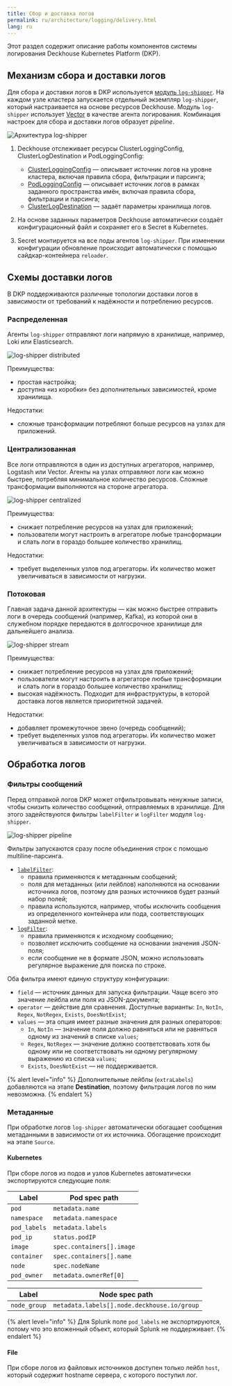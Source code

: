 ```yaml
---
title: Сбор и доставка логов
permalink: ru/architecture/logging/delivery.html
lang: ru
---
```


Этот раздел содержит описание работы компонентов системы логирования Deckhouse Kubernetes Platform (DKP).

## Механизм сбора и доставки логов

Для сбора и доставки логов в DKP используется [модуль `log-shipper`](/modules/log-shipper/).
На каждом узле кластера запускается отдельный экземпляр `log-shipper`, который настраивается на основе ресурсов Deckhouse.
Модуль `log-shipper` использует [Vector](https://vector.dev/) в качестве агента логирования.
Комбинация настроек для сбора и доставки логов образует *pipeline*.

![Архитектура log-shipper](../../images/log-shipper/log_shipper_architecture.svg)

<!-- Исходник схемы: https://docs.google.com/drawings/d/1cOm5emdfPqWp9NT1UrB__TTL31lw7oCgh0VicQH-ouc/edit -->

1. Deckhouse отслеживает ресурсы ClusterLoggingConfig, ClusterLogDestination и PodLoggingConfig:

   - [ClusterLoggingConfig](/modules/log-shipper/cr.html#clusterloggingconfig) — описывает источник логов на уровне кластера,
     включая правила сбора, фильтрации и парсинга;
   - [PodLoggingConfig](/modules/log-shipper/cr.html#podloggingconfig) — описывает источник логов
     в рамках заданного пространства имён, включая правила сбора, фильтрации и парсинга;
   - [ClusterLogDestination](/modules/log-shipper/cr.html#clusterlogdestination) — задаёт параметры хранилища логов.

1. На основе заданных параметров Deckhouse автоматически создаёт конфигурационный файл и сохраняет его в Secret в Kubernetes.
1. Secret монтируется на все поды агентов `log-shipper`.
   При изменении конфигурации обновление происходит автоматически с помощью сайдкар-контейнера `reloader`.

## Схемы доставки логов

В DKP поддерживаются различные топологии доставки логов
в зависимости от требований к надёжности и потреблению ресурсов.  

### Распределенная

Агенты `log-shipper` отправляют логи напрямую в хранилище, например, Loki или Elasticsearch.

![log-shipper distributed](../../images/log-shipper/log_shipper_distributed.svg)

<!-- Исходник картинок: https://docs.google.com/drawings/d/1FFuPgpDHUGRdkMgpVWXxUXvfZTsasUhEh8XNz7JuCTQ/edit -->

Преимущества:

- простая настройка;
- доступна «из коробки» без дополнительных зависимостей, кроме хранилища.

Недостатки:

- сложные трансформации потребляют больше ресурсов на узлах для приложений.

### Централизованная

Все логи отправляются в один из доступных агрегаторов, например, Logstash или Vector.
Агенты на узлах отправляют логи как можно быстрее, потребляя минимальное количество ресурсов.
Сложные трансформации выполняются на стороне агрегатора.

![log-shipper centralized](../../images/log-shipper/log_shipper_centralized.svg)

<!-- Исходник картинок: https://docs.google.com/drawings/d/1TL-YUBk0CKSJuKtRVV44M9bnYMq6G8FpNRjxGxfeAhQ/edit -->

Преимущества:

- снижает потребление ресурсов на узлах для приложений;
- пользователи могут настроить в агрегаторе любые трансформации и слать логи в гораздо большее количество хранилищ.

Недостатки:

- требует выделенных узлов под агрегаторы. Их количество может увеличиваться в зависимости от нагрузки.

### Потоковая

Главная задача данной архитектуры — как можно быстрее отправить логи в очередь сообщений (например, Kafka),
из которой они в служебном порядке передаются в долгосрочное хранилище для дальнейшего анализа.

![log-shipper stream](../../images/log-shipper/log_shipper_stream.svg)

<!-- Исходник картинок: https://docs.google.com/drawings/d/1R7vbJPl93DZPdrkSWNGfUOh0sWEAKnCfGkXOvRvK3mQ/edit -->

Преимущества:

- снижает потребление ресурсов на узлах для приложений;
- пользователи могут настроить в агрегаторе любые трансформации и слать логи в гораздо большее количество хранилищ;
- высокая надёжность. Подходит для инфраструктуры, в которой доставка логов является приоритетной задачей.

Недостатки:

- добавляет промежуточное звено (очередь сообщений);
- требует выделенных узлов под агрегаторы. Их количество может увеличиваться в зависимости от нагрузки.

## Обработка логов

### Фильтры сообщений

Перед отправкой логов DKP может отфильтровывать ненужные записи,
чтобы снизить количество сообщений, отправляемых в хранилище.
Для этого задействуются фильтры `labelFilter` и `logFilter` модуля `log-shipper`.

![log-shipper pipeline](../../images/log-shipper/log_shipper_pipeline.svg)

<!-- Исходник картинок: https://docs.google.com/drawings/d/1SnC29zf4Tse4vlW_wfzhggAeTDY2o9wx9nWAZa_A6RM/edit -->

Фильтры запускаются сразу после объединения строк с помощью multiline-парсинга.

- [`labelFilter`](/modules/log-shipper/cr.html#clusterloggingconfig-v1alpha2-spec-labelfilter):
  - правила применяются к метаданным сообщений;
  - поля для метаданных (или лейблов) наполняются на основании источника логов,
    поэтому для разных источников будет разный набор полей;
  - правила используются, например, чтобы исключить сообщения из определенного контейнера или пода,
    соответствующих заданной метке.
- [`logFilter`](/modules/log-shipper/cr.html#clusterloggingconfig-v1alpha2-spec-logfilter):
  - правила применяются к исходному сообщению;
  - позволяет исключить сообщение на основании значения JSON-поля;
  - если сообщение не в формате JSON, можно использовать регулярное выражение для поиска по строке.

Оба фильтра имеют единую структуру конфигурации:

- `field` — источник данных для запуска фильтрации. Чаще всего это значение лейбла или поля из JSON-документа;
- `operator` — действие для сравнения. Доступные варианты: `In`, `NotIn`, `Regex`, `NotRegex`, `Exists`, `DoesNotExist`;
- `values` — эта опция имеет разные значения для разных операторов:
  - `In`, `NotIn` — значение поля должно равняться или не равняться одному из значений в списке `values`;
  - `Regex`, `NotRegex` — значение должно соответствовать хотя бы одному
    или не соответствовать ни одному регулярному выражению из списка `values`;
  - `Exists`, `DoesNotExist` — не поддерживается.

{% alert level="info" %}
Дополнительные лейблы (`extraLabels`) добавляются на этапе **Destination**, поэтому фильтрация логов по ним невозможна.
{% endalert %}

### Метаданные

При обработке логов `log-shipper` автоматически обогащает сообщения метаданными в зависимости от их источника.
Обогащение происходит на этапе `Source`.

#### Kubernetes

При сборе логов из подов и узлов Kubernetes автоматически экспортируются следующие поля:

| Label        | Pod spec path             |
|--------------|---------------------------|
| `pod`        | `metadata.name`           |
| `namespace`  | `metadata.namespace`      |
| `pod_labels` | `metadata.labels`         |
| `pod_ip`     | `status.podIP`            |
| `image`      | `spec.containers[].image` |
| `container`  | `spec.containers[].name`  |
| `node`       | `spec.nodeName`           |
| `pod_owner`  | `metadata.ownerRef[0]`    |

| Label        | Node spec path                              |
|--------------|---------------------------------------------|
| `node_group` | `metadata.labels[].node.deckhouse.io/group` |

{% alert level="info" %}
Для Splunk поле `pod_labels` не экспортируются, потому что это вложенный объект, который Splunk не поддерживает.
{% endalert %}

#### File

При сборе логов из файловых источников доступен только лейбл `host`,
который содержит hostname сервера, с которого поступил лог.

